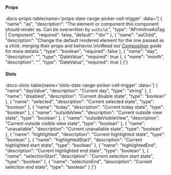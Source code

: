 <!-- This file was automatic generated. Do not edit it manually -->

#### Props
:docs-props-table{name='props-date-range-picker-cell-trigger' :data='[
  {
    "name": "as",
    "description": "The element or component this component should render as. Can be overwritten by `asChild`.",
    "type": "APrimitiveAsTag | Component",
    "required": false,
    "default": "\'div\'"
  },
  {
    "name": "asChild",
    "description": "Change the default rendered element for the one passed as a child, merging their props and behavior.\\n\\nRead our [Composition](https://akar.vinicunca.dev/core/guides/composition) guide for more details.",
    "type": "boolean",
    "required": false
  },
  {
    "name": "day",
    "description": "",
    "type": "DateValue",
    "required": true
  },
  {
    "name": "month",
    "description": "",
    "type": "DateValue",
    "required": true
  }
]'} 

#### Slots

:docs-slots-table{name='slots-date-range-picker-cell-trigger' :data='[
  {
    "name": "dayValue",
    "description": "Current day",
    "type": "string"
  },
  {
    "name": "disabled",
    "description": "Current disable state",
    "type": "boolean"
  },
  {
    "name": "selected",
    "description": "Current selected state",
    "type": "boolean"
  },
  {
    "name": "today",
    "description": "Current today state",
    "type": "boolean"
  },
  {
    "name": "outsideView",
    "description": "Current outside view state",
    "type": "boolean"
  },
  {
    "name": "outsideVisibleView",
    "description": "Current outside visible view state",
    "type": "boolean"
  },
  {
    "name": "unavailable",
    "description": "Current unavailable state",
    "type": "boolean"
  },
  {
    "name": "highlighted",
    "description": "Current highlighted state",
    "type": "boolean"
  },
  {
    "name": "highlightedStart",
    "description": "Current highlighted start state",
    "type": "boolean"
  },
  {
    "name": "highlightedEnd",
    "description": "Current highlighted end state",
    "type": "boolean"
  },
  {
    "name": "selectionStart",
    "description": "Current selection start state",
    "type": "boolean"
  },
  {
    "name": "selectionEnd",
    "description": "Current selection end state",
    "type": "boolean"
  }
]'} 
